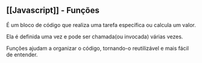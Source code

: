 ## [[Javascript]] - Funções

É um bloco de código que realiza uma tarefa específica ou calcula um valor.

Ela é definida uma vez e pode ser chamada(ou invocada) várias vezes.

Funções ajudam a organizar o código, tornando-o reutilizável e mais fácil de entender.

